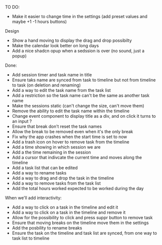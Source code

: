 TO DO:

- Make it easier to change time in the settings (add preset values and maybe +1 -1 hours buttons)

Design

- Show a hand moving to display the drag and drop possibilty
- Make the calendar look better on long days
- Add a nice shadcn opup when a sedssion is over (no sound, just a popup)

Done:

- Add session timer and task name in title
- Ensure taks name are synced from task to timeline but not from timeline to task (on deletion and renaming)
- Add a way to edit the task name from the task list
- Add a restriction so the task name can't be the same as another task name
- Make the sessions static (can't change the size, can't move them)
- Remove the ability to edit the task name within the timeline
- Change event component to display title as a div, and on click it turns to an input ?
- Ensure that break don't reset the task names
- Allow the break to be removed even when it's the only break
- Fix why the app crashes when the start time is set to now
- Add a trash icon on hover to remove task from the timeline
- Add a time showing in which session we are
- Add a the time remaining in the session
- Add a cursor that indivcate the current time and moves along the timeline
- Add a task list that can be edited
- Add a way to rename tasks
- Add a way to drag and drop the task in the timeline
- Add a way to remove tasks from the task list
- Add the total hours worked expected to be worked during the day

When we'll add interactivity:

- Add a way to click on a task in the timeline and edit it
- Add a way to click on a task in the timeline and remove it
- Allow for the possibility to click and press suppr button to remove task
- Ensure that moving breaks on the timeline move them in the settings
- Add the posbility to rename breaks
- Ensure the task on the timeline and task list are synced, from one way to task list to timeline
